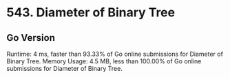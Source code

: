 # 543. Diameter of Binary Tree

## Go Version
Runtime: 4 ms, faster than 93.33% of Go online submissions for Diameter of Binary Tree.
Memory Usage: 4.5 MB, less than 100.00% of Go online submissions for Diameter of Binary Tree.